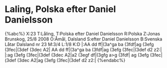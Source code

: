 # Laling, Polska efter Daniel Danielsson

{%abc%}
X:23
T:Låling,
T:Polska efter Daniel Danielsson
R:Polska
Z:Jonas Brunskog, 25/8 2008
O:Åmål, Dalsland
S:efter Daniel Danielsson
B:Svenska Låtar Dalsland nr 23
M:3/4
L:1/8
K:D
|:AA dd ff|(3a^ga ba (3fdf|ag (3efg (3fec|(3def (3dec A2|
AA dd ff|(3a^ga ba (3fdf|ag (3efg (3fec|(3def d2 z2:|
|:ag (3efg (3fec|(3def (3dec A2|a2 (3egf df|(3gfg a>g (3fdf|
ag (3efg (3fec|(3def (3dec A2|ag (3efg (3fec|(3def d2 z2:|
{%endabc%}

